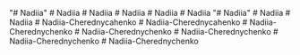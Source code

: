"# Nadiia" 
#   N a d i i a  
 #   N a d i i a  
 #   N a d i i a  
 # Nadiia
#   N a d i i a  
 "# Nadiia" 
#   N a d i i a  
 # Nadiia
#   N a d i i a - C h e r e d n y c a h e n k o  
 #   N a d i i a - C h e r e d n y c a h e n k o  
 #   N a d i i a - C h e r e d n y c h e n k o  
 #   N a d i i a - C h e r e d n y c h e n k o  
 # Nadiia-Cherednychenko
#   N a d i i a - C h e r e d n y c h e n k o  
 # Nadiia-Cherednychenko
